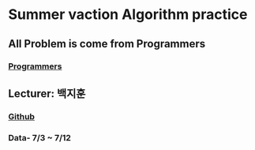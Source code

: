 # Summer vaction Algorithm practice

## All Problem is come from Programmers 
### [Programmers](https://programmers.co.kr)

## Lecturer: 백지훈
### [Github]( https://github.com/zoops)
### Data- 7/3 ~ 7/12
